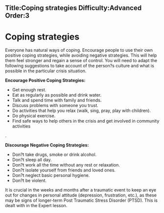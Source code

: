 Title:Coping strategies
Difficulty:Advanced
Order:3
---
<h1> Coping strategies</h1><p>Everyone has natural ways of coping. Encourage people to use their own positive coping strategies, while avoiding negative strategies. This will help them feel stronger and regain a sense of control. You will need to adapt the following suggestions to take account of the person?s culture and what is possible in the particular crisis situation.</p><p><b>Encourage Positive Coping Strategies:</b><ul><li>Get enough rest.</li><li>Eat as regularly as possible and drink water.</li><li>Talk and spend time with family and friends.</li><li>Discuss problems with someone you trust.</li><li>Do activities that help you relax (walk, sing, pray, play with children).</li><li>Do physical exercise.</li><li>Find safe ways to help others in the crisis and get involved in community activities</li></ul>.</p><p><b>Discourage Negative Coping Strategies:</b><ul><li>Don?t take drugs, smoke or drink alcohol.</li><li>Don?t sleep all day.</li><li>Don?t work all the time without any rest or relaxation.</li><li>Don?t isolate yourself from friends and loved ones.</li><li>Don?t neglect basic personal hygiene.</li><li>Don?t be violent.</li></ul></p><p>It is crucial in the weeks and months after a traumatic event to keep an eye out for changes in personal attitude (depression, frustration, etc.), as these may be signs of longer-term Post Traumatic Stress Disorder (PTSD). This is dealt with in the Expert lesson.</p>
